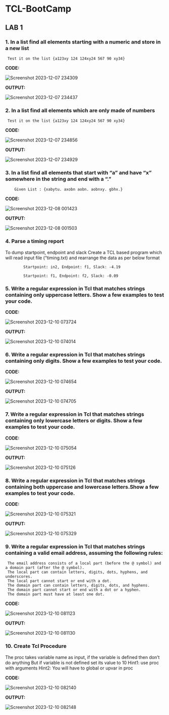 # TCL-BootCamp

## LAB 1

### 1. In a list find all elements starting with a numeric and store in a new list

     Test it on the list {a123xy 124 124xy24 567 90 xy34}

**CODE:**



![Screenshot 2023-12-07 234309](https://github.com/Hitesh2598/TCL-BootCamp/assets/108817818/90cc660a-c93a-4677-9810-d08a5068378c)

**OUTPUT:**


![Screenshot 2023-12-07 234437](https://github.com/Hitesh2598/TCL-BootCamp/assets/108817818/3b719e32-93ee-4ded-b18f-94771eeaa253)

### 2. In a list find all elements which are only made of numbers

     Test it on the list {a123xy 124 124xy24 567 90 xy34}

 **CODE:**

   ![Screenshot 2023-12-07 234856](https://github.com/Hitesh2598/TCL-BootCamp/assets/108817818/3e75e641-1cfe-41a8-8f82-3e1d63a61d44)



**OUTPUT:**

![Screenshot 2023-12-07 234929](https://github.com/Hitesh2598/TCL-BootCamp/assets/108817818/5c77890e-8e6f-41fe-b186-99cb97e3de75)


### 3. In a list find all elements that start with “a” and have “x” somewhere in the string and end with a “.”

        Given List : {xabytu. axobn aobn. aobnxy. gbhx.}

 **CODE:**

![Screenshot 2023-12-08 001423](https://github.com/Hitesh2598/TCL-BootCamp/assets/108817818/6ea7b016-f728-41ea-931f-ffa04e826560)


 **OUTPUT:**

 ![Screenshot 2023-12-08 001503](https://github.com/Hitesh2598/TCL-BootCamp/assets/108817818/933571f6-368f-463b-81f5-41bb94703458)


### 4. Parse a timing report

    
  To dump startpoint, endpoint and slack
  Create a TCL based program which will read input file (“timing.txt) and rearrange the data as per below format

            Startpoint: in2, Endpoint: f1, Slack: -4.19

            Startpoint: f1, Endpoint: f2, Slack: -0.09





### 5. Write a regular expression in Tcl that matches strings containing only uppercase letters. Show a few examples to test your code.

**CODE:**


![Screenshot 2023-12-10 073724](https://github.com/Hitesh2598/TCL-BootCamp/assets/108817818/2dd37954-98da-4c7a-9662-6ea60e3a1076)


 **OUTPUT:**


 ![Screenshot 2023-12-10 074014](https://github.com/Hitesh2598/TCL-BootCamp/assets/108817818/95c92796-88db-4496-9450-ebba206ce023)


### 6. Write a regular expression in Tcl that matches strings containing only digits. Show a few examples to test your code.

**CODE:**

![Screenshot 2023-12-10 074654](https://github.com/Hitesh2598/TCL-BootCamp/assets/108817818/8142fb89-e6e2-4682-a32e-0c098376c447)



**OUTPUT:**


![Screenshot 2023-12-10 074705](https://github.com/Hitesh2598/TCL-BootCamp/assets/108817818/347ebd83-7e2d-4e0d-9d48-84f4251aaa4c)







### 7. Write a regular expression in Tcl that matches strings containing only lowercase letters or digits. Show a few examples to test your code.


**CODE:**

![Screenshot 2023-12-10 075054](https://github.com/Hitesh2598/TCL-BootCamp/assets/108817818/f54c915e-5bf8-480b-8865-4dabba03819b)




 **OUTPUT:**

![Screenshot 2023-12-10 075126](https://github.com/Hitesh2598/TCL-BootCamp/assets/108817818/73f67fa2-c67c-4b4b-8306-bca594892ada)



### 8. Write a regular expression in Tcl that matches strings containing both uppercase and lowercase letters.Show a few examples to test your code.

**CODE:**

![Screenshot 2023-12-10 075321](https://github.com/Hitesh2598/TCL-BootCamp/assets/108817818/fe53fc92-2c2b-4a30-8bb2-8b9712e46b2c)


 **OUTPUT:**

 ![Screenshot 2023-12-10 075329](https://github.com/Hitesh2598/TCL-BootCamp/assets/108817818/53a168ec-080e-492b-8dbd-fb40e175ef4e)

 ### 9. Write a regular expression in Tcl that matches strings containing a valid email address, assuming the following rules:
     The email address consists of a local part (before the @ symbol) and a domain part (after the @ symbol).
     The local part can contain letters, digits, dots, hyphens, and underscores.
     The local part cannot start or end with a dot.
     The domain part can contain letters, digits, dots, and hyphens.
     The domain part cannot start or end with a dot or a hyphen.
     The domain part must have at least one dot.

**CODE:**

![Screenshot 2023-12-10 081123](https://github.com/Hitesh2598/TCL-BootCamp/assets/108817818/9f878b4e-6f28-4643-aabd-e584bb34a1ea)


**OUTPUT:**

![Screenshot 2023-12-10 081130](https://github.com/Hitesh2598/TCL-BootCamp/assets/108817818/db79e34f-f9bd-4236-b628-7923e2c09434)


### 10. Create Tcl Procedure

  The proc takes variable name as input, if the variable is defined then don’t do anything
  But if variable is not defined set its value to 10
  Hint1: use proc with arguments
  Hint2: You will have to global or upvar in proc

  
**CODE:**

![Screenshot 2023-12-10 082140](https://github.com/Hitesh2598/TCL-BootCamp/assets/108817818/429551f7-dc3e-4e06-a7ff-f3e1114ad4a1)


**OUTPUT:**

![Screenshot 2023-12-10 082148](https://github.com/Hitesh2598/TCL-BootCamp/assets/108817818/e179e66c-c203-44fd-891a-0e883e21dc3d)







